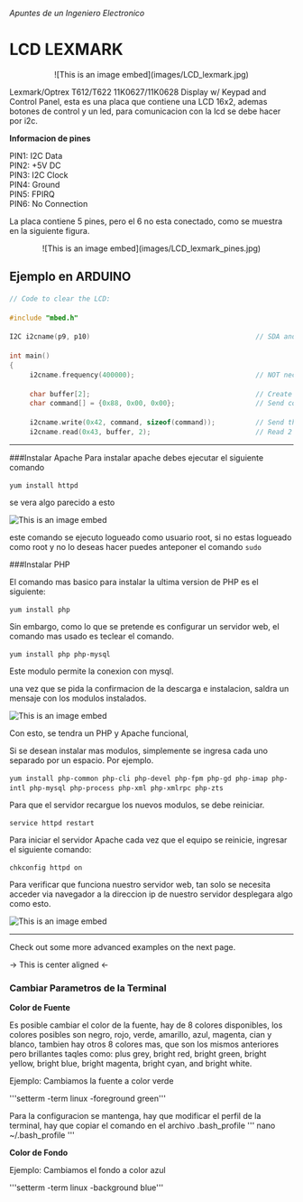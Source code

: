 _Apuntes de un Ingeniero Electronico_

# LCD LEXMARK


<p align="center">
![This is an image embed](images/LCD_lexmark.jpg)
</p>

Lexmark/Optrex T612/T622 11K0627/11K0628 Display w/ Keypad and Control Panel, esta es una placa que contiene una LCD 16x2, ademas botones de control y un led, para comunicacion con la lcd se debe hacer por i2c.      


__Informacion de pines__

PIN1:  I2C Data  
PIN2:  +5V DC  
PIN3:  I2C Clock  
PIN4:  Ground  
PIN5:  FPIRQ  
PIN6:  No Connection  

La placa contiene 5 pines, pero el 6 no esta conectado, como se muestra en la siguiente figura.

<p align="center"> ![This is an image embed](images/LCD_lexmark_pines.jpg)
</p>



## Ejemplo en ARDUINO  


```c
// Code to clear the LCD:

#include "mbed.h"

I2C i2cname(p9, p10)                                         // SDA and SCL Pin Number.

int main()
{
     i2cname.frequency(400000);                              // NOT necessary. Default I2C speed is 100kHz, Fast mode is 400kHz.

     char buffer[2];                                         // Create an array for storing the data read.
     char command[] = {0x88, 0x00, 0x00};                    // Send command 0x00, 0x00 to register 0x88 to CLEAR the LCD.

     i2cname.write(0x42, command, sizeof(command));          // Send the command to device located at 0x42.
     i2cname.read(0x43, buffer, 2);                          // Read 2 bytes from the device to ensure LCD operates correctly.


```


************************************************
###Instalar Apache
Para instalar apache debes ejecutar el siguiente comando

`yum install httpd`

se vera algo parecido a esto

![This is an image embed](images/apache.jpg)


este comando se ejecuto logueado como usuario root, si no estas logueado como root y no lo deseas hacer puedes anteponer el comando `sudo`



###Instalar PHP

El comando mas basico para instalar la ultima version de PHP es el siguiente:

`yum install php`

Sin embargo, como lo que se pretende es configurar un servidor web, el comando mas usado es teclear el comando.

`yum install php php-mysql`

Este modulo permite la conexion con mysql.

una vez que se pida la confirmacion de la descarga e instalacion, saldra un mensaje con los modulos instalados.

![This is an image embed](images/installed-php5-module.jpg)


Con esto, se tendra un PHP y Apache funcional,

Si se desean instalar mas modulos, simplemente  se ingresa cada uno separado por un espacio. Por ejemplo.

`yum install php-common php-cli php-devel php-fpm php-gd php-imap php-intl php-mysql php-process php-xml php-xmlrpc php-zts`

Para que el servidor recargue los nuevos modulos, se debe reiniciar.

`service httpd restart`

Para iniciar el servidor Apache cada vez que el equipo se reinicie, ingresar el siguiente comando:

`chkconfig httpd on`

Para verificar que funciona nuestro servidor web, tan solo se necesita acceder via navegador a la direccion ip de nuestro servidor desplegara algo como esto.

![This is an image embed](images/apache-run-properly.jpg)

-------------------------------------------------------------------------
Check out some more advanced examples on the next page.

-> This is center aligned <-
### Cambiar Parametros de la Terminal

__Color de Fuente__

Es posible cambiar el color de la fuente, hay de 8 colores disponibles, los colores posibles son negro, rojo, verde, amarillo, azul, magenta, cian y blanco, tambien hay otros 8 colores mas, que son los mismos
anteriores pero brillantes taqles como: plus grey, bright red, bright green, bright yellow, bright blue, bright magenta, bright cyan, and bright white.

Ejemplo: Cambiamos la fuente a color verde

'''setterm -term linux -foreground green'''

Para la configuracion se mantenga, hay que modificar el perfil de la terminal, hay que copiar el comando en el archivo .bash_profile
'''  nano ~/.bash_profile  '''

__Color de Fondo__

Ejemplo: Cambiamos el fondo a color azul

'''setterm -term linux -background blue'''
